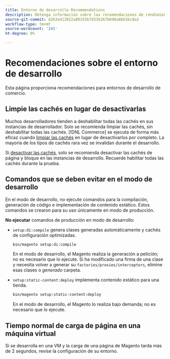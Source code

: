 ```yaml
---
title: Entorno de desarrollo Recommendations
description: Obtenga información sobre las recomendaciones de rendimiento para configurar el entorno de desarrollo de Adobe Commerce o Magento Open Source local.
source-git-commit: d263e412022a89255b7d33b267b696a8bb1bc8a2
workflow-type: tm+mt
source-wordcount: '241'
ht-degree: 0%

---
```



# Recomendaciones sobre el entorno de desarrollo

Esta página proporciona recomendaciones para entornos de desarrollo de comercio.

## Limpie las cachés en lugar de desactivarlas

Muchos desarrolladores tienden a deshabilitar todas las cachés en sus instancias de desarrollador. Solo se recomienda limpiar las cachés, sin deshabilitar todas las cachés. [!DNL Commerce] se ejecuta de forma más eficaz cuando [limpiar las cachés] en lugar de desactivarlos por completo. La mayoría de los tipos de cachés rara vez se invalidan durante el desarrollo.

Si [desactivar las cachés], solo se recomienda desactivar las cachés de página y bloque en las instancias de desarrollo. Recuerde habilitar todas las cachés durante la prueba.

## Comandos que se deben evitar en el modo de desarrollo

En el modo de desarrollo, no ejecute comandos para la compilación, generación de código e implementación de contenido estático. Estos comandos se crearon para su uso únicamente en modo de producción.

**No ejecutar** comandos de producción en modo de desarrollo:

* `setup:di:compile` genera clases generadas automáticamente y cachés de configuración optimizadas.

   ```bash
   bin/magento setup:di:compile
   ```

   En el modo de desarrollo, el Magento realiza la generación a petición; no es necesario que lo ejecute. Si ha modificado una firma de una clase y necesita volver a generar su `factories/proxies/interceptors`, elimine esas clases o _generado_ carpeta.

* `setup:static-content:deploy` implementa contenido estático para una tienda.

   ```bash
   bin/magento setup:static-content:deploy
   ```

   En el modo de desarrollo, el Magento lo realiza bajo demanda; no es necesario que lo ejecute.

## Tiempo normal de carga de página en una máquina virtual

Si se desarrolla en una VM y la carga de una página de Magento tarda más de 2 segundos, revise la configuración de su entorno.

<!-- Link definitions -->

[limpiar las cachés]: ../configuration/cli/manage-cache.md#clean-and-flush-cache-types
[desactivar las cachés]: ../configuration/cli/manage-cache.md#enable-or-disable-cache-types
